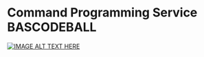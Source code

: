 # Command Programming Service BASCODEBALL
[![IMAGE ALT TEXT HERE](https://img.youtube.com/vi/HGo79gRmUnY/0.jpg)](https://www.youtube.com/watch?v=HGo79gRmUnY)
